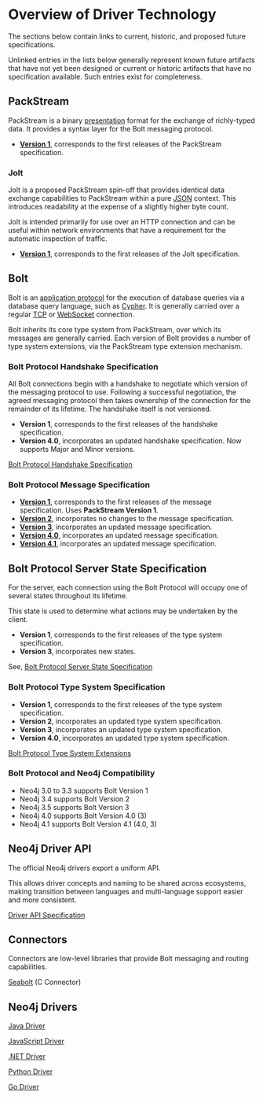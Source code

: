 # Overview of Driver Technology

The sections below contain links to current, historic, and proposed future specifications. 

Unlinked entries in the lists below generally represent known future artifacts that have not yet been designed or current or historic artifacts that have no specification available.
Such entries exist for completeness.


## PackStream

PackStream is a binary [presentation](https://en.wikipedia.org/wiki/Presentation_layer) format for the exchange of richly-typed data.
It provides a syntax layer for the Bolt messaging protocol.

- [**Version 1**](packstream/packstream-specification.md), corresponds to the first releases of the PackStream specification.


### Jolt

Jolt is a proposed PackStream spin-off that provides identical data exchange capabilities to PackStream within a pure [JSON](http://json.org/) context.
This introduces readability at the expense of a slightly higher byte count.

Jolt is intended primarily for use over an HTTP connection and can be useful within network environments that have a requirement for the automatic inspection of traffic.  

- [**Version 1**](jolt/jolt-specification.md), corresponds to the first releases of the Jolt specification.


## Bolt

Bolt is an [application protocol](https://en.wikipedia.org/wiki/Application_layer) for the execution of database queries via a database query language, such as [Cypher](https://www.opencypher.org/).
It is generally carried over a regular [TCP](https://tools.ietf.org/html/rfc793) or [WebSocket](https://developer.mozilla.org/en-US/docs/Web/API/WebSockets_API) connection.

Bolt inherits its core type system from PackStream, over which its messages are generally carried.
Each version of Bolt provides a number of type system extensions, via the PackStream type extension mechanism.  

### Bolt Protocol Handshake Specification

All Bolt connections begin with a handshake to negotiate which version of the messaging protocol to use.
Following a successful negotiation, the agreed messaging protocol then takes ownership of the connection for the remainder of its lifetime.
The handshake itself is not versioned. 

* **Version 1**, corresponds to the first releases of the handshake specification.
* **Version 4.0**, incorporates an updated handshake specification. Now supports Major and Minor versions.

[Bolt Protocol Handshake Specification](bolt/bolt-protocol-handshake-specification.md)


### Bolt Protocol Message Specification

* [**Version 1**](bolt/bolt-protocol-message-specification-1.md), corresponds to the first releases of the message specification. Uses **PackStream Version 1**.
* [**Version 2**](bolt/bolt-protocol-message-specification-2.md), incorporates no changes to the message specification.
* [**Version 3**](bolt/bolt-protocol-message-specification-3.md), incorporates an updated message specification.
* [**Version 4.0**](bolt/bolt-protocol-message-specification-4.md), incorporates an updated message specification.
* [**Version 4.1**](bolt/bolt-protocol-message-specification-4.md), incorporates an updated message specification.


## Bolt Protocol Server State Specification

For the server, each connection using the Bolt Protocol will occupy one of several states throughout its lifetime.

This state is used to determine what actions may be undertaken by the client.

* **Version 1**, corresponds to the first releases of the type system specification.
* **Version 3**, incorporates new states.

See, [Bolt Protocol Server State Specification](bolt-protocol-server-state-specification.md)


### Bolt Protocol Type System Specification

* **Version 1**, corresponds to the first releases of the type system specification.
* **Version 2**, incorporates an updated type system specification.
* **Version 3**, incorporates an updated type system specification.
* **Version 4.0**, incorporates an updated type system specification.

[Bolt Protocol Type System Extensions](types/bolt-type-system-extensions-v1.md)


### Bolt Protocol and Neo4j Compatibility

* Neo4j 3.0 to 3.3 supports Bolt Version 1
* Neo4j 3.4 supports Bolt Version 2
* Neo4j 3.5 supports Bolt Version 3
* Neo4j 4.0 supports Bolt Version 4.0 (3)
* Neo4j 4.1 supports Bolt Version 4.1 (4.0, 3)


## Neo4j Driver API

The official Neo4j drivers export a uniform API.

This allows driver concepts and naming to be shared across ecosystems, making transition between languages and multi-language support easier and more consistent.

[Driver API Specification](driver_api/driver-api-specification.md)


## Connectors

Connectors are low-level libraries that provide Bolt messaging and routing capabilities.

[Seabolt](connectors/seabolt.md) (C Connector)


## Neo4j Drivers

[Java Driver](https://github.com/neo4j/neo4j-java-driver)

[JavaScript Driver](https://github.com/neo4j/neo4j-javascript-driver)

[.NET Driver](https://github.com/neo4j/neo4j-dotnet-driver)

[Python Driver](https://github.com/neo4j/neo4j-python-driver)

[Go Driver](https://github.com/neo4j/neo4j-go-driver)

